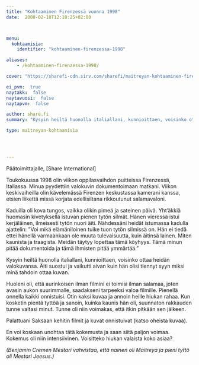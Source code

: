 ```yaml
---
title: "Kohtaaminen Firenzessä vuonna 1998"
date:  2000-02-18T12:18:25+02:00



menu:
  kohtaamisia:
    identifier: "kohtaaminen-firenzessa-1998"

aliases:
    - /kohtaaminen-firenzessa-1998/

cover: "https://sharefi-cdn.sirv.com/sharefi/maitreyan-kohtaaminen-firenzessa-1998.jpg"

ei_pvm:  true
naytakk:  false
naytavuosi:  false
naytapvm:  false

author: share.fi
summary: "Kysyin heiltä huonolla italiallani, kunnioittaen, voisinko ottaa heidän valokuvansa. Äiti suostui ja vaikutti aivan kuin hän olisi tiennyt syyn miksi minä tahdoin ottaa kuvan."

type: maitreyan-kohtaamisia



 
---
```

<p>Päätoimittajalle, [Share International]</p>
<p>Toukokuussa 1998 olin viikon oppilasvaihdon puitteissa Firenzessä, Italiassa. Minua pyydettiin valokuvin dokumentoimaan matkani. Viikon keskivaiheilla olin kävelemässä Firenzen keskustassa kamerani kanssa, etsien liikettä missä korjata edellisiltana rikkoutunut salamavaloni.</p>
<p>Kaduilla oli kova tungos, vaikka olikin pimeä ja sateinen päivä. Yht’äkkiä huomasin kivetyksellä istuvan pienen tytön silmät. Hänen vieressä istui kerjäläinen, ilmeisesti tytön nuori äiti. Nähdessäni heidät istumassa kadulla ajattelin: ”Voi mikä elämäniloinen tuike tuon tytön silmissä on. Hän ei tiedä ettei hänellä varmaankaan ole muuta tulevaisuutta, kuin äitinsä lainen. Miten kaunista ja traagista. Meidän täytyy lopettaa tämä köyhyys. Tämä minun pitää dokumentoida ja tämä ihmisten pitää ymmärtää.”</p>
<p>Kysyin heiltä huonolla italiallani, kunnioittaen, voisinko ottaa heidän valokuvansa. Äiti suostui ja vaikutti aivan kuin hän olisi tiennyt syyn miksi minä tahdoin ottaa kuvan.</p>
<p>Huoleni oli, että aurinkoisen ilman filmini ei toimisi ilman salamaa, joten avasin aukon suurimmalle, saadakseni tarpeeksi valoa filmille. Pienellä onnella kaikki onnistuisi. Otin kaksi kuvaa ja annoin heille hiukan rahaa. Kun kosketin pientä tyttöä ja sanoin, kuinka kaunis hän oli, suunnaton rakkauden tunne valtasi minut. Tunne oli niin voimakas, että itkin pitkään sen jälkeen.</p>
<p>Palattuani Saksaan kehitin filmit ja kuvat onnistuivat (katso oheista kuvaa).</p>
<p>En voi koskaan unohtaa tätä kokemusta ja saan siitä paljon voimaa. Kokemus oli niin intensiivinen. Voisitteko hiukan valaista koko asiaa?</p>
<p><em>(Benjamin Cremen Mestari vahvistaa, että nainen oli Maitreya ja pieni tyttö oli Mestari Jeesus.)</em>
